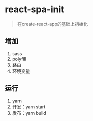 # react-spa-init
> 在create-react-app的基础上初始化

## 增加
1. sass
2. polyfill
3. 路由
4. 环境变量

## 运行
1. yarn
2. 开发：yarn start
3. 发布：yarn build